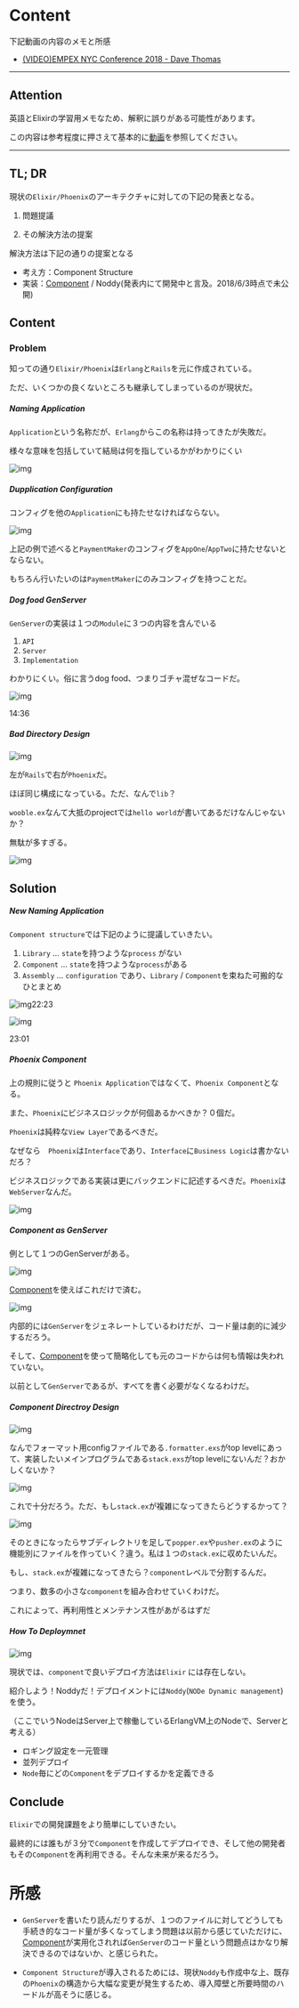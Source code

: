 # Content 

下記動画の内容のメモと所感

- [(VIDEO)EMPEX NYC Conference 2018 - Dave Thomas](https://www.youtube.com/watch?v=6U7cLUygMeI&feature=youtu.be)


------

## Attention

英語とElixirの学習用メモなため、解釈に誤りがある可能性があります。

この内容は参考程度に押さえて基本的に[動画](https://www.youtube.com/watch?v=6U7cLUygMeI&feature=youtu.be)を参照してください。

------

## TL; DR

現状の`Elixir/Phoenix`のアーキテクチャに対しての下記の発表となる。

1. 問題提議

2. その解決方法の提案

   

解決方法は下記の通りの提案となる

- 考え方：Component Structure
- 実装：[Component](https://github.com/pragdave/component) / Noddy(発表内にて開発中と言及。2018/6/3時点で未公開)



## Content

### Problem

知っての通り`Elixir/Phoenix`は`Erlang`と`Rails`を元に作成されている。

ただ、いくつかの良くないところも継承してしまっているのが現状だ。



##### Naming  Application

`Application`という名称だが、`Erlang`からこの名称は持ってきたが失敗だ。

様々な意味を包括していて結局は何を指しているかがわかりにくい

![img](https://i.gyazo.com/cacd7687c99459fc5e906c6114086849.png)



##### Dupplication Configuration

コンフィグを他の`Application`にも持たせなければならない。

![img](https://i.gyazo.com/f374b5c59e3ea5aaacadc8ac19281d29.png)

上記の例で述べると`PaymentMaker`のコンフィグを`AppOne`/`AppTwo`に持たせないとならない。

もちろん行いたいのは`PaymentMaker`にのみコンフィグを持つことだ。



##### Dog food GenServer

`GenServer`の実装は１つの`Module`に３つの内容を含んでいる

1. `API`
2. `Server`
3. `Implementation`

わかりにくい。俗に言うdog food、つまりゴチャ混ぜなコードだ。

![img](https://i.gyazo.com/d5fc9488411c63bbb10409a297fe410b.png)

14:36



##### Bad Directory Design

![img](https://i.gyazo.com/cc8434e960743d04219c471535ad795d.png)

左が`Rails`で右が`Phoenix`だ。

ほぼ同じ構成になっている。ただ、なんで`lib`？

`wooble.ex`なんて大抵のprojectでは`hello world`が書いてあるだけなんじゃないか？

無駄が多すぎる。



![img](https://i.gyazo.com/71e6bf35f1c4d8f133bbf2f6ae5b5c62.png)




## Solution

##### New Naming Application

`Component structure`では下記のように提議していきたい。

1. `Library`  … `state`を持つような`process` がない
2. `Component` … `state`を持つような`process`がある
3. `Assembly` ... `configuration` であり、`Library` / `Component`を束ねた可搬的なひとまとめ

![img](https://i.gyazo.com/a685d57c2a209e2f90c8a306bf2ce6f6.png)22:23

![img](https://i.gyazo.com/91165e412395e35cbda066c39162b2c7.png)

23:01







##### Phoenix Component

 上の規則に従うと `Phoenix Application`ではなくて、`Phoenix Component`となる。

 また、`Phoenix`にビジネスロジックが何個あるかべきか？０個だ。

`Phoenix`は純粋な`View Layer`であるべきだ。

なぜなら　`Phoenix`は`Interface`であり、`Interface`に`Business Logic`は書かないだろ？

ビジネスロジックである実装は更にバックエンドに記述するべきだ。`Phoenix`は`WebServer`なんだ。

![img](https://i.gyazo.com/dbea2fe4e15e7b05b4cd3cc8020d6fe7.png)





##### Component as GenServer

例として１つのGenServerがある。

![img](https://i.gyazo.com/397bc22f3bf5187d50f52aed0c94c44f.png)

[Component](https://github.com/pragdave/component)を使えばこれだけで済む。

![img](https://i.gyazo.com/a9c25bbd42b80ae1456e64abe1564b69.png)

内部的には`GenServer`をジェネレートしているわけだが、コード量は劇的に減少するだろう。

そして、[Component](https://github.com/pragdave/component)を使って簡略化しても元のコードからは何も情報は失われていない。

以前として`GenServer`であるが、すべてを書く必要がなくなるわけだ。



##### Component Directroy Design

![img](https://i.gyazo.com/84f7080e3b710f8a954be484dde6749d.png)

なんでフォーマット用configファイルである`.formatter.exs`がtop levelにあって、実装したいメインプログラムである`stack.exs`がtop levelにないんだ？おかしくないか？


![img](https://i.gyazo.com/686696e82ee4352c80b41768397fac91.png)	

これで十分だろう。ただ、もし`stack.ex`が複雑になってきたらどうするかって？

![img](https://i.gyazo.com/b182704fc4b8f76370aec05148fdff82.png)

そのときになったらサブディレクトリを足して`popper.ex`や`pusher.ex`のように機能別にファイルを作っていく？違う。私は１つの`stack.ex`に収めたいんだ。



もし、`stack.ex`が複雑になってきたら？`component`レベルで分割するんだ。

つまり、数多の小さな`component`を組み合わせていくわけだ。

これによって、再利用性とメンテナンス性があがるはずだ



##### How To Deploymnet

![img](https://i.gyazo.com/6b72b908a067aa95a72937b3159724b0.png)



現状では、`component`で良いデプロイ方法は`Elixir` には存在しない。

紹介しよう！Noddyだ！デプロイメントには`Noddy`(`NODe Dynamic management`)を使う。

（ここでいうNodeはServer上で稼働しているErlangVM上のNodeで、Serverと考える）

- ロギング設定を一元管理
- 並列デプロイ
- `Node`毎にどの`Component`をデプロイするかを定義できる



## Conclude

`Elixir`での開発課題をより簡単にしていきたい。

最終的には誰もが３分で`Component`を作成してデプロイでき、そして他の開発者もその`Component`を再利用できる。そんな未来が来るだろう。



# 所感

- `GenServer`を書いたり読んだりするが、１つのファイルに対してどうしても手続き的なコード量が多くなってしまう問題は以前から感じていただけに、[Component](https://github.com/pragdave/component)が実用化されれば`GenServer`のコード量という問題点はかなり解決できるのではないか、と感じられた。

- `Component Structure`が導入されるためには、現状`Noddy`も作成中な上、既存の`Phoenix`の構造から大幅な変更が発生するため、導入障壁と所要時間のハードルが高そうに感じる。

  

  



